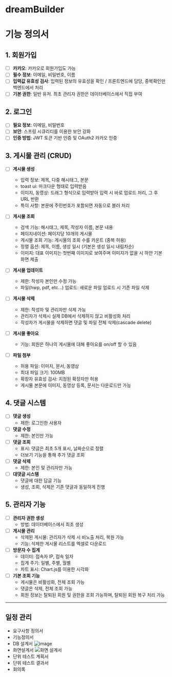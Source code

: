 # dreamBuilder
# 기능 정의서

## 1. 회원가입
- [ ] **카카오**: 카카오로 회원가입도 가능
- [ ]  **필수 정보**: 이메일, 비밀번호, 이름 
- [ ] **입력값 유효성 검사**: 입력된 정보의 유효성을 확인 / 프론트엔드에 담당, 중복확인만 백엔드에서 처리
- [ ] **기본 권한**: 일반 유저. 최초 관리자 권한은 데이터베이스에서 직접 부여

## 2. 로그인
- [ ] **필요 정보**: 이메일, 비밀번호
- [ ] **보안**: 스프링 시큐리티를 이용한 보안 강화
- [ ] **인증 방법**: JWT 토큰 기반 인증 및 OAuth2 카카오 인증

## 3. 게시물 관리 (CRUD)
- [ ] **게시물 생성**
  - 입력 정보: 제목, 다중 해시태그, 본문
  - toast ui: 마크다운 형태로 입력받음
  - 이미지, 동영상: 드래그 형식으로 입력받아 입력 시 바로 업로드 처리, 그 후 URL 반환 
  - 특이 사항: 본문에 주민번호가 포함되면 자동으로 블러 처리
    
- [ ] **게시물 조회**
  - 검색 기능: 해시태그, 제목, 작성자 이름, 본문 내용
  - 페이지네이션: 페이지당 10개의 게시물
  - 게시물 조회 기능: 게시물의 조회 수를 카운트 (중복 허용)
  - 정렬 옵션: 제목, 이름, 생성 일시 (기본은 생성 일시 내림차순)
  - 이미지: 대표 이미지는 첫번째 이미지로 보여주며 이미지가 없을 시 하얀 기본 화면 제출
        
- [ ] **게시물 업데이트**
  - 제한: 작성자 본인만 수정 가능
  - 파일(hwp, pdf, etc...) 업로드: 새로운 파일 업로드 시 기존 파일 삭제    
- [ ] **게시물 삭제**
  - 제한: 작성자 및 관리자만 삭제 가능
  - 관리자가 삭제시 실제 DB에서 삭제하지 않고 비활성화 처리
  - 작성자가 게시물을 삭제하면 댓글 및 파일 전체 삭제(cascade delete) 
- [ ] **게시물 좋아요**
  - 기능: 회원은 하나의 게시물에 대해 좋아요를 on/off 할 수 있음
- [ ] **파일 첨부**
  - 허용 파일: 이미지, 문서, 동영상
  - 최대 파일 크기: 100MB
  - 확장자 유효성 검사: 지정된 확장자만 허용
  - 게시물 본문에 이미지, 동영상 등록, 문서는 다운로드만 가능

## 4. 댓글 시스템
- [ ] **댓글 생성**
  - 제한: 로그인한 사용자
- [ ] **댓글 수정**
  - 제한: 본인만 가능
- [ ] **댓글 조회**
  - 표시: 댓글은 최초 5개 표시, 날짜순으로 정렬
  - 더보기 기능을 통해 추가 댓글 조회
- [ ] **댓글 삭제**
  - 제한: 본인 및 관리자만 가능
- [ ] **대댓글 시스템**
  - 댓글에 대한 답글 기능
  - 생성, 조회, 삭제은 기존 댓글과 동일하게 진행

## 5. 관리자 기능
- [ ] **관리자 권한 생성**
  - 방법: 데이터베이스에서 최초 생성
- [ ] **게시물 관리**
  - 삭제된 게시물: 관리자가 삭제 시 비노출 처리, 복원 가능
  - 기능: 삭제한 게시물 리스트를 엑셀로 다운로드
- [ ] **방문자 수 집계**
  - 데이터: 접속자 IP, 접속 일자
  - 집계 주기: 일별, 주별, 월별
  - 차트 표시: Chart.js를 이용한 시각화
- [ ] **기본 조회 기능**
  - 게시물은 비활성화, 전체 조회 가능
  - 댓글은 삭제, 전체 조회 가능
  - 회원 정보는 탈퇴된 회원 및 권한을 조회 가능하며, 탈퇴된 회원 복구 처리 가능


------

## 일정 관리
- 요구사항 정의서
- 기능정의서
- DB 설계서
  ![image](https://github.com/0ung/dreamBuilder/assets/101184247/0589004f-f360-4cad-9fb6-0b2bfe5c450f)
- 화면설계서
  ![화면 설계서](https://github.com/0ung/dreamBuilder/assets/101184247/065b887d-33e2-48b4-a79f-63a9064b348d)
- 단위 테스트 계획서
- 단위 테스트 결과서
- 회의록

